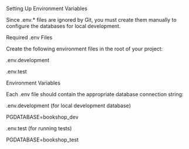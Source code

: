 Setting Up Environment Variables

Since .env.* files are ignored by Git, you must create them manually to configure the databases for local development.

Required .env Files

Create the following environment files in the root of your project:

.env.development

.env.test

Environment Variables

Each .env file should contain the appropriate database connection string:

.env.development (for local development database)

PGDATABASE=bookshop_dev

.env.test (for running tests)

PGDATABASE=bookshop_test




